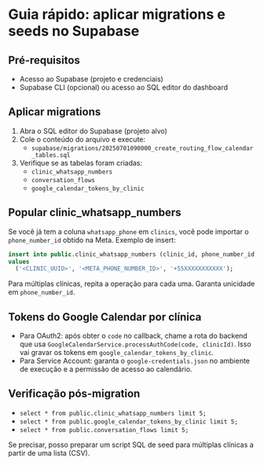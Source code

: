 # Guia rápido: aplicar migrations e seeds no Supabase

## Pré-requisitos
- Acesso ao Supabase (projeto e credenciais)
- Supabase CLI (opcional) ou acesso ao SQL editor do dashboard

## Aplicar migrations
1. Abra o SQL editor do Supabase (projeto alvo)
2. Cole o conteúdo do arquivo e execute:
   - `supabase/migrations/20250701090000_create_routing_flow_calendar_tables.sql`
3. Verifique se as tabelas foram criadas:
   - `clinic_whatsapp_numbers`
   - `conversation_flows`
   - `google_calendar_tokens_by_clinic`

## Popular clinic_whatsapp_numbers

Se você já tem a coluna `whatsapp_phone` em `clinics`, você pode importar o `phone_number_id` obtido na Meta. Exemplo de insert:

```sql
insert into public.clinic_whatsapp_numbers (clinic_id, phone_number_id, display_phone_number)
values
  ('<CLINIC_UUID>', '<META_PHONE_NUMBER_ID>', '+55XXXXXXXXXXX');
```

Para múltiplas clínicas, repita a operação para cada uma. Garanta unicidade em `phone_number_id`.

## Tokens do Google Calendar por clínica
- Para OAuth2: após obter o `code` no callback, chame a rota do backend que usa `GoogleCalendarService.processAuthCode(code, clinicId)`. Isso vai gravar os tokens em `google_calendar_tokens_by_clinic`.
- Para Service Account: garanta o `google-credentials.json` no ambiente de execução e a permissão de acesso ao calendário.

## Verificação pós-migration
- `select * from public.clinic_whatsapp_numbers limit 5;`
- `select * from public.google_calendar_tokens_by_clinic limit 5;`
- `select * from public.conversation_flows limit 5;`

Se precisar, posso preparar um script SQL de seed para múltiplas clínicas a partir de uma lista (CSV).
